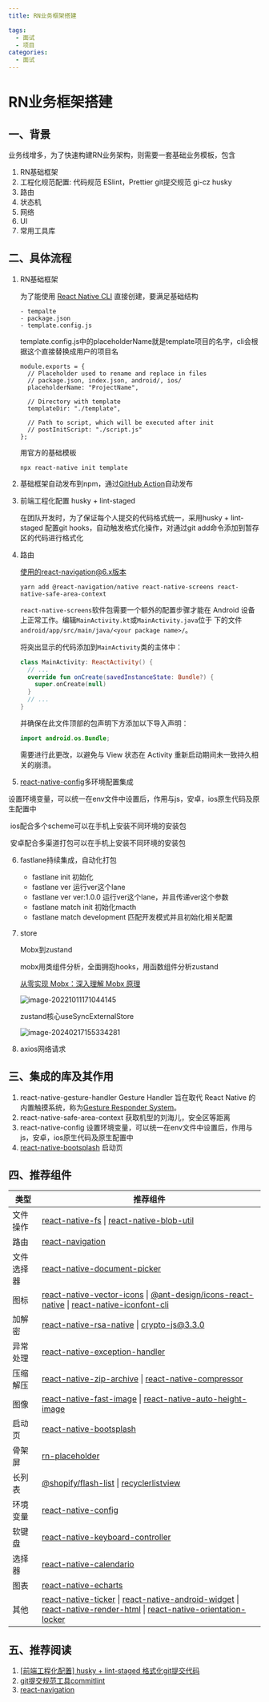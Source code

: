 ```yaml
---
title: RN业务框架搭建

tags:
  - 面试
  - 项目
categories:
  - 面试
---
```


# RN业务框架搭建

## 一、背景

业务线增多，为了快速构建RN业务架构，则需要一套基础业务模板，包含  

1. RN基础框架
2. 工程化规范配置: 代码规范 ESlint，Prettier   git提交规范  gi-cz  husky
3. 路由
4. 状态机
5. 网络
6. UI
7. 常用工具库

## 二、具体流程

1. RN基础框架

   为了能使用 [React Native CLI](https://github.com/react-native-community/cli) 直接创建，要满足基础结构

   ```
   - tempalte
   - package.json
   - template.config.js
   ```

   template.config.js中的placeholderName就是template项目的名字，cli会根据这个直接替换成用户的项目名

   ```
   module.exports = {
     // Placeholder used to rename and replace in files
     // package.json, index.json, android/, ios/
     placeholderName: "ProjectName",
   
     // Directory with template
     templateDir: "./template",
   
     // Path to script, which will be executed after init
     // postInitScript: "./script.js"
   };
   
   ```

   用官方的基础模板

   ```
   npx react-native init template
   ```

   

2. 基础框架自动发布到npm，通过[GitHub Action](https://blog.tsuizen.cn/posts/github-action-for-npm)自动发布

3. 前端工程化配置 husky + lint-staged 

   在团队开发时，为了保证每个人提交的代码格式统一，采用husky + lint-staged 配置git hooks，自动触发格式化操作，对通过git add命令添加到暂存区的代码进行格式化

4. 路由 

   使用的react-navigation@6.x版本

   ```
   yarn add @react-navigation/native react-native-screens react-native-safe-area-context
   ```

   `react-native-screens`软件包需要一个额外的配置步骤才能在 Android 设备上正常工作。编辑`MainActivity.kt`或`MainActivity.java`位于 下的文件`android/app/src/main/java/<your package name>/`。

   将突出显示的代码添加到`MainActivity`类的主体中：

   ```kotlin
   class MainActivity: ReactActivity() {
     // ...
     override fun onCreate(savedInstanceState: Bundle?) {
       super.onCreate(null)
     }
     // ...
   }
   ```

   并确保在此文件顶部的包声明下方添加以下导入声明：

   ```java
   import android.os.Bundle;
   ```

   需要进行此更改，以避免与 View 状态在 Activity 重新启动期间未一致持久相关的崩溃。

5. [react-native-config](https://github.com/lugg/react-native-config)多环境配置集成

​		设置环境变量，可以统一在env文件中设置后，作用与js，安卓，ios原生代码及原生配置中		

​		ios配合多个scheme可以在手机上安装不同环境的安装包

​		安卓配合多渠道打包可以在手机上安装不同环境的安装包

6. fastlane持续集成，自动化打包

   - fastlane init   初始化
   - fastlane ver    运行ver这个lane
   - fastlane ver  ver:1.0.0   运行ver这个lane，并且传递ver这个参数
   - fastlane match init  初始化macth
   - fastlane match development  匹配开发模式并且初始化相关配置

7. store

   Mobx到zustand

   mobx用类组件分析，全面拥抱hooks，用函数组件分析zustand

   

   [从零实现 Mobx：深入理解 Mobx 原理](https://github.com/yinguangyao/blog/issues/54#top)

   ![image-20221011171044145](https://cdn.jsdelivr.net/gh/jswangtao/imgsbed/posts/20221011171044.png)

   

   

   zustand核心useSyncExternalStore

   ![image-20240217155334281](https://cdn.jsdelivr.net/gh/jswangtao/imgsbed/posts/20240217155342.png)

8. axios网络请求

## 三、集成的库及其作用

1. react-native-gesture-handler   Gesture Handler 旨在取代 React Native 的内置触摸系统，称为[Gesture Responder System](http://reactnative.dev/docs/gesture-responder-system)。
2. react-native-safe-area-context   获取机型的刘海儿，安全区等距离
3. react-native-config  设置环境变量，可以统一在env文件中设置后，作用与js，安卓，ios原生代码及原生配置中
4. [react-native-bootsplash](https://github.com/zoontek/react-native-bootsplash)   启动页



## 四、推荐组件

| 类型       | 推荐组件                                                     |
| ---------- | ------------------------------------------------------------ |
| 文件操作   | [react-native-fs](https://github.com/itinance/react-native-fs) \| [react-native-blob-util](https://github.com/RonRadtke/react-native-blob-util) |
| 路由       | [react-navigation](https://github.com/react-navigation/react-navigation) |
| 文件选择器 | [react-native-document-picker](https://github.com/rnmods/react-native-document-picker) |
| 图标       | [react-native-vector-icons](https://github.com/oblador/react-native-vector-icons) \| [@ant-design/icons-react-native](https://github.com/ant-design/ant-design-icons) \| [react-native-iconfont-cli](https://github.com/iconfont-cli/react-native-iconfont-cli) |
| 加解密     | [react-native-rsa-native](https://github.com/amitaymolko/react-native-rsa-native) \| [crypto-js@3.3.0](https://github.com/brix/crypto-js) |
| 异常处理   | [react-native-exception-handler](https://github.com/a7ul/react-native-exception-handler) |
| 压缩解压   | [react-native-zip-archive](https://github.com/mockingbot/react-native-zip-archive) \| [react-native-compressor](https://github.com/Shobbak/react-native-compressor) |
| 图像       | [react-native-fast-image](https://github.com/DylanVann/react-native-fast-image) \| [react-native-auto-height-image](https://github.com/vivaxy/react-native-auto-height-image) |
| 启动页     | [react-native-bootsplash](https://github.com/zoontek/react-native-bootsplash) |
| 骨架屏     | [rn-placeholder](https://github.com/mfrachet/rn-placeholder) |
| 长列表     | [@shopify/flash-list](https://github.com/Shopify/flash-list) \| [recyclerlistview](https://github.com/Flipkart/recyclerlistview) |
| 环境变量   | [react-native-config](https://github.com/luggit/react-native-config) |
| 软键盘     | [react-native-keyboard-controller](https://github.com/kirillzyusko/react-native-keyboard-controller) |
| 选择器     | [react-native-calendario](https://github.com/maggialejandro/react-native-calendario) |
| 图表       | [react-native-echarts](https://github.com/wuba/react-native-echarts) |
| 其他       | [react-native-ticker](https://github.com/browniefed/react-native-ticker) \| [react-native-android-widget](https://github.com/sAleksovski/react-native-android-widget) \| [react-native-render-html](https://github.com/meliorence/react-native-render-html) \| [react-native-orientation-locker](https://github.com/wonday/react-native-orientation-locker) |



## 五、推荐阅读

1. [[前端工程化配置] husky + lint-staged 格式化git提交代码](https://juejin.cn/post/7085534305249656862)
2. [git提交规范工具commitlint](https://juejin.cn/post/7068988460899500040)
3. [react-navigation](https://reactnavigation.org/docs/getting-started/)



